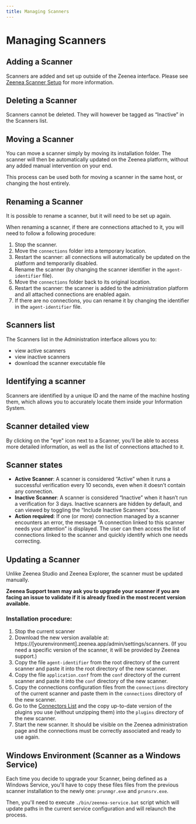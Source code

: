 ```yaml
---
title: Managing Scanners
---
```


# Managing Scanners

## Adding a Scanner

Scanners are added and set up outside of the Zeenea interface. Please see [Zeenea Scanner Setup](./zeenea-scanner-setup.md) for more information.

## Deleting a Scanner

Scanners cannot be deleted. They will however be tagged as “Inactive” in the Scanners list. 

## Moving a Scanner

You can move a scanner simply by moving its installation folder. The scanner will then be automatically updated on the Zeenea platform, without any added manual intervention on your end. 

This process can be used both for moving a scanner in the same host, or changing the host entirely.   

## Renaming a Scanner

It is possible to rename a scanner, but it will need to be set up again. 

When renaming a scanner, if there are connections attached to it, you will need to follow a following procedure: 

1. Stop the scanner.
2. Move the `connections` folder into a temporary location.
3. Restart the scanner: all connections will automatically be updated on the platform and temporarily disabled.
4. Rename the scanner (by changing the scanner identifier in the `agent-identifier` file).
5. Move the `connections` folder back to its original location.
6. Restart the scanner: the scanner is added to the administration platform and all attached connections are enabled again.
7. If there are no connections, you can rename it by changing the identifier in the `agent-identifier` file.

## Scanners list

The Scanners list in the Administration interface allows you to: 

* view active scanners
* view inactive scanners
* download the scanner executable file

## Identifying a scanner

Scanners are identified by a unique ID and the name of the machine hosting them, which allows you to accurately locate them inside your Information System.  

## Scanner detailed view

By clicking on the "eye" icon next to a Scanner, you’ll be able to access more detailed information, as well as the list of connections attached to it. 

## Scanner states

* **Active Scanner**: A scanner is considered “Active” when it runs a successful verification every 10 seconds, even when it doesn’t contain any connection.
* **Inactive Scanner**: A scanner is considered “Inactive” when it hasn’t run a verification for 3 days. Inactive scanners are hidden by default, and can viewed by toggling the “Include Inactive Scanners” box.
* **Action required**: If one (or more) connection managed by a scanner encounters an error, the message “A connection linked to this scanner needs your attention” is displayed. The user can then access the list of connections linked to the scanner and quickly identify which one needs correcting. 

## Updating a Scanner

Unlike Zeenea Studio and Zeenea Explorer, the scanner must be updated manually.

**Zeenea Support team may ask you to upgrade your scanner if you are facing an issue to validate if it is already fixed in the most recent version available.**

### Installation procedure: 

1. Stop the current scanner
2. Download the new version available at: https://[yourenvironment].zeenea.app/admin/settings/scanners. (If you need a specific version of the scanner, it will be provided by Zeenea support.)
4. Copy the file `agent-identifier` from the root directory of the current scanner and paste it into the root directory of the new scanner.
5. Copy the file `application.conf` from the `conf` directory of the current scanner and paste it into the `conf` directory of the new scanner.
6. Copy the connections configuration files from the `connections` directory of the current scanner and paste them in the `connections` directory of the new scanner.
7. Go to the [Connectors List](./zeenea-connectors-list.md) and the copy up-to-date version of the plugins you use (without unzipping them) into the `plugins` directory of the new scanner.
8. Start the new scanner. It should be visible on the Zeenea administration page and the connections must be correctly associated and ready to use again.

## Windows Environment (Scanner as a Windows Service)

Each time you decide to upgrade your Scanner, being defined as a Windows Service, you'll have to copy these files files from the previous scanner installation to the newly one: `prunmgr.exe` and `prunsrv.exe`.

Then, you'll need to execute `./bin/zeenea-service.bat` script which will update paths in the current service configuration and will relaunch the process.